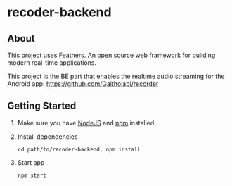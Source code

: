 # recoder-backend

## About

This project uses [Feathers](http://feathersjs.com). An open source web framework for building modern real-time applications.

This project is the BE part that enables the realtime audio streaming for the Android app:  https://github.com/Gaitholabi/recorder
## Getting Started

1. Make sure you have [NodeJS](https://nodejs.org/) and [npm](https://www.npmjs.com/) installed.
2. Install dependencies

    ```
    cd path/to/recoder-backend; npm install
    ```

3. Start app

    ```
    npm start
    ```
